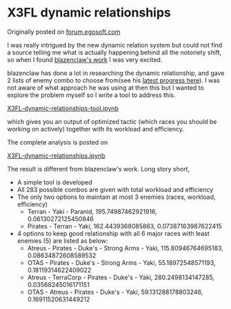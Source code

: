 # X3FL dynamic relationships

Originally posted on [forum.egosoft.com](https://forum.egosoft.com/viewtopic.php?f=199&t=439741&p=5061950#p5061950)

I was really intrigued by the new dynamic relation system but could not find a source telling me what is actually happening behind all the notoriety shift, so when I found [blazenclaw's work](https://forum.egosoft.com/viewtopic.php?f=199&t=438936=) I was very excited.

blazenclaw has done a lot in researching the dynamic relationship, and gave 2 lists of enemy combo to choose from(see his [latest progress here](https://steamcommunity.com/sharedfiles/filedetails/?id=2499635590)). I was not aware of what approach he was using at then this but I wanted to explore the problem myself so I write a tool to address this.

[X3FL-dynamic-relationships-tool.ipynb](https://colab.research.google.com/github/mkmark/X3FL-dynamic-relationships/blob/main/X3FL-dynamic-relationships-tool.ipynb)

which gives you an output of optimized tactic (which races you should be working on actively) together with its workload and efficiency.

The complete analysis is posted on

[X3FL-dynamic-relationships.ipynb](https://colab.research.google.com/github/mkmark/X3FL-dynamic-relationships/blob/main/X3FL-dynamic-relationships.ipynb)

The result is different from blazenclaw's work. Long story short,
- A simple tool is developed
- All 283 possible combos are given with total workload and efficiency
- The only two options to maintain at most 3 enemies (races, workload, efficiency)
    - Terran - Yaki - Paranid, 195.74987462921916, 0.06130272125450846
    - Pirates - Terran - Yaki, 162.4439368085863, 0.07387163987622415
- 4 options to keep good relationship with all 6 major races with least enemies (5) are listed as below:
    - Atreus - Pirates - Duke's - Strong Arms - Yaki, 115.80946764695183, 0.08634872608589532
    - OTAS - Pirates - Duke's - Strong Arms - Yaki, 55.18972548571193, 0.18119314622409022
    - Atreus - TerraCorp - Pirates - Duke's - Yaki, 280.2498134147285, 0.03568245016171151
    - OTAS - Atreus - Pirates - Duke's - Yaki, 59.131288178803246, 0.16911520631449212
